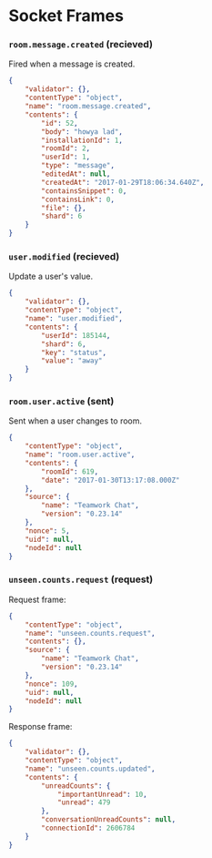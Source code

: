 # Socket Frames
### `room.message.created` (recieved)
Fired when a message is created. 

```json
{
    "validator": {},
    "contentType": "object",
    "name": "room.message.created",
    "contents": {
        "id": 52,
        "body": "howya lad",
        "installationId": 1,
        "roomId": 2,
        "userId": 1,
        "type": "message",
        "editedAt": null,
        "createdAt": "2017-01-29T18:06:34.640Z",
        "containsSnippet": 0,
        "containsLink": 0,
        "file": {},
        "shard": 6
    }
}
```

### `user.modified` (recieved)
Update a user's value.

```json
{
    "validator": {},
    "contentType": "object",
    "name": "user.modified",
    "contents": {
        "userId": 185144,
        "shard": 6,
        "key": "status",
        "value": "away"
    }
}
```

### `room.user.active` (sent)
Sent when a user changes to room.

```json
{
    "contentType": "object",
    "name": "room.user.active",
    "contents": {
        "roomId": 619,
        "date": "2017-01-30T13:17:08.000Z"
    },
    "source": {
        "name": "Teamwork Chat",
        "version": "0.23.14"
    },
    "nonce": 5,
    "uid": null,
    "nodeId": null
}
```

### `unseen.counts.request` (request)

Request frame:

```json
{
    "contentType": "object",
    "name": "unseen.counts.request",
    "contents": {},
    "source": {
        "name": "Teamwork Chat",
        "version": "0.23.14"
    },
    "nonce": 109,
    "uid": null,
    "nodeId": null
}
```

Response frame:

```json
{
    "validator": {},
    "contentType": "object",
    "name": "unseen.counts.updated",
    "contents": {
        "unreadCounts": {
            "importantUnread": 10,
            "unread": 479
        },
        "conversationUnreadCounts": null,
        "connectionId": 2606784
    }
}
```
